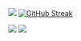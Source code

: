 ![](https://github-readme-stats.vercel.app/api?username=julianalexanderkalis&count_private=true&show_icons=true&theme=radical)
[![GitHub Streak](https://streak-stats.demolab.com/?user=julianalexanderkalis&theme=radical)](https://git.io/streak-stats)

![](https://github-readme-stats.vercel.app/api/top-langs/?username=julianalexanderkalis&count_private=false&langs_count=20&theme=onedark)
![](https://api.accredible.com/v1/frontend/credential_website_embed_image/badge/60216446)

